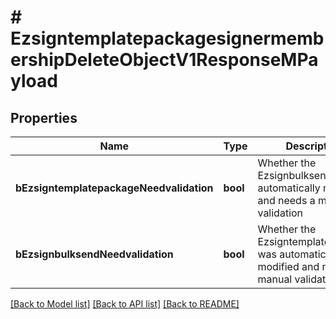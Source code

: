 # # EzsigntemplatepackagesignermembershipDeleteObjectV1ResponseMPayload

## Properties

Name | Type | Description | Notes
------------ | ------------- | ------------- | -------------
**bEzsigntemplatepackageNeedvalidation** | **bool** | Whether the Ezsignbulksend was automatically modified and needs a manual validation |
**bEzsignbulksendNeedvalidation** | **bool** | Whether the Ezsigntemplatepackage was automatically modified and needs a manual validation |

[[Back to Model list]](../../README.md#models) [[Back to API list]](../../README.md#endpoints) [[Back to README]](../../README.md)
